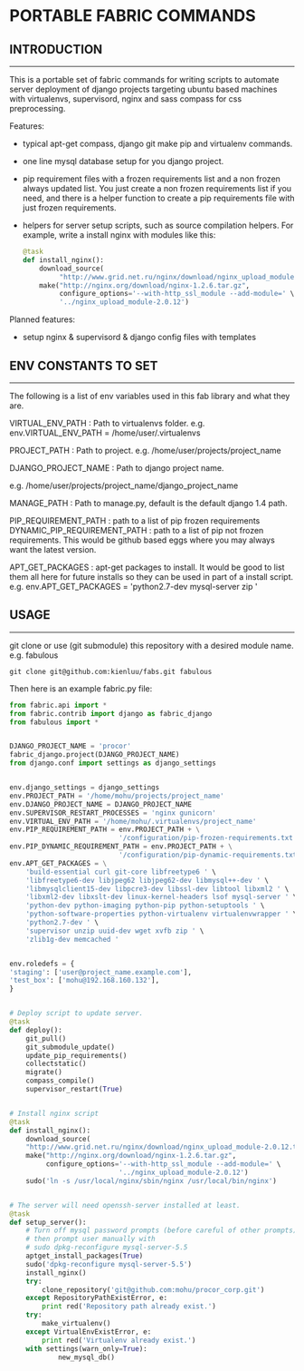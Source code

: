 # PORTABLE FABRIC COMMANDS


## INTRODUCTION
---

This is a portable set of fabric commands for writing scripts to automate server
deployment of django projects targeting ubuntu based machines with
virtualenvs, supervisord, nginx and sass compass for css preprocessing.

Features:
- typical apt-get compass, django git make pip and virtualenv commands.
- one line mysql database setup for you django project.
- pip requirement files with a frozen requirements list and a non frozen always
updated list.  You just create a non frozen requirements list if you need, and
there is a helper function to create a pip requirements file with just frozen requirements.
- helpers for server setup scripts, such as source compilation helpers.
For example, write a install nginx with modules like this:

	```python
	@task
	def install_nginx():
		download_source(
		     "http://www.grid.net.ru/nginx/download/nginx_upload_module-2.0.12.tar.gz")
		make("http://nginx.org/download/nginx-1.2.6.tar.gz",
		     configure_options='--with-http_ssl_module --add-module=' \
		     '../nginx_upload_module-2.0.12')
	```

Planned features:
- setup nginx & supervisord & django config files with templates


## ENV CONSTANTS TO SET
---

The following is a list of env variables used in this fab library and what
they are.

VIRTUAL_ENV_PATH : Path to virtualenvs folder.
e.g. env.VIRTUAL_ENV_PATH = /home/user/.virtualenvs

PROJECT_PATH : Path to project.
e.g. /home/user/projects/project_name

DJANGO_PROJECT_NAME : Path to django project name.

e.g. /home/user/projects/project_name/django_project_name

MANAGE_PATH : Path to manage.py, default is the default django 1.4 path.

PIP_REQUIREMENT_PATH : path to a list of pip frozen requirements
DYNAMIC_PIP_REQUIREMENT_PATH : path to a list of pip not frozen requirements.
 This would be github based eggs where you may always want the latest version.

APT_GET_PACKAGES : apt-get packages to install.  It would be good to list them
all here for future installs so they can be used in part of a install script.
e.g. env.APT_GET_PACKAGES = 'python2.7-dev mysql-server zip '


## USAGE
---

git clone or use (git submodule) this repository with a desired module name.
e.g. fabulous

```
git clone git@github.com:kienluu/fabs.git fabulous
```

Then here is an example fabric.py file:

```python
from fabric.api import *
from fabric.contrib import django as fabric_django
from fabulous import *


DJANGO_PROJECT_NAME = 'procor'
fabric_django.project(DJANGO_PROJECT_NAME)
from django.conf import settings as django_settings


env.django_settings = django_settings
env.PROJECT_PATH = '/home/mohu/projects/project_name'
env.DJANGO_PROJECT_NAME = DJANGO_PROJECT_NAME
env.SUPERVISOR_RESTART_PROCESSES = 'nginx gunicorn'
env.VIRTUAL_ENV_PATH = '/home/mohu/.virtualenvs/project_name'
env.PIP_REQUIREMENT_PATH = env.PROJECT_PATH + \
                           '/configuration/pip-frozen-requirements.txt'
env.PIP_DYNAMIC_REQUIREMENT_PATH = env.PROJECT_PATH + \
                           '/configuration/pip-dynamic-requirements.txt'
env.APT_GET_PACKAGES = \
	'build-essential curl git-core libfreetype6 ' \
	'libfreetype6-dev libjpeg62 libjpeg62-dev libmysql++-dev ' \
	'libmysqlclient15-dev libpcre3-dev libssl-dev libtool libxml2 ' \
	'libxml2-dev libxslt-dev linux-kernel-headers lsof mysql-server ' \
	'python-dev python-imaging python-pip python-setuptools ' \
	'python-software-properties python-virtualenv virtualenvwrapper ' \
	'python2.7-dev ' \
	'supervisor unzip uuid-dev wget xvfb zip ' \
	'zlib1g-dev memcached '


env.roledefs = {
'staging': ['user@project_name.example.com'],
'test_box': ['mohu@192.168.160.132'],
}


# Deploy script to update server.
@task
def deploy():
    git_pull()
    git_submodule_update()
    update_pip_requirements()
    collectstatic()
    migrate()
    compass_compile()
    supervisor_restart(True)


# Install nginx script
@task
def install_nginx():
    download_source(
    "http://www.grid.net.ru/nginx/download/nginx_upload_module-2.0.12.tar.gz")
    make("http://nginx.org/download/nginx-1.2.6.tar.gz",
         configure_options='--with-http_ssl_module --add-module=' \
                           '../nginx_upload_module-2.0.12')
    sudo('ln -s /usr/local/nginx/sbin/nginx /usr/local/bin/nginx')


# The server will need openssh-server installed at least.
@task
def setup_server():
    # Turn off mysql password prompts (before careful of other prompts) and
    # then prompt user manually with
    # sudo dpkg-reconfigure mysql-server-5.5
    aptget_install_packages(True)
    sudo('dpkg-reconfigure mysql-server-5.5')
    install_nginx()
    try:
        clone_repository('git@github.com:mohu/procor_corp.git')
    except RepositoryPathExistError, e:
        print red('Repository path already exist.')
    try:
        make_virtualenv()
    except VirtualEnvExistError, e:
        print red('Virtualenv already exist.')
    with settings(warn_only=True):
            new_mysql_db()

```

